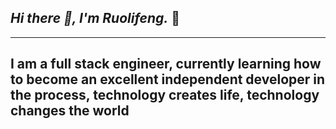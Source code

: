 ## <em>Hi there 👋, I'm Ruolifeng.</em>  👋

---
I am a full stack engineer, currently learning how to become an excellent independent developer in the process, technology creates life, technology changes the world
---

